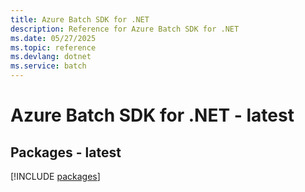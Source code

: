 ```yaml
---
title: Azure Batch SDK for .NET
description: Reference for Azure Batch SDK for .NET
ms.date: 05/27/2025
ms.topic: reference
ms.devlang: dotnet
ms.service: batch
---
```

# Azure Batch SDK for .NET - latest
## Packages - latest
[!INCLUDE [packages](batch-index.md)]